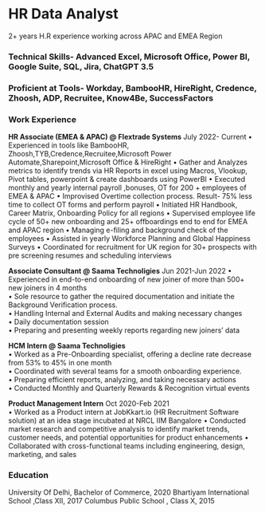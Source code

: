 # HR Data Analyst

2+ years H.R experience working across APAC and EMEA Region

### Technical Skills- Advanced Excel, Microsoft Office, Power BI, Google Suite, SQL, Jira, ChatGPT 3.5
### Proficient at Tools- Workday, BambooHR, HireRight, Credence, Zhoosh, ADP, Recruitee, Know4Be, SuccessFactors


### Work Experience

**HR Associate (EMEA & APAC) @ Flextrade Systems**                                                                July 2022- Current
• Experienced in tools like BambooHR, Zhoosh,TYB,Credence,Recruitee,Microsoft Power Automate,Sharepoint,Microsoft Office & HireRight
• Gather and Analyzes metrics to identify trends via HR Reports in excel using Macros, Vlookup, Pivot tables, powerpoint & create dashboards using PowerBI
• Executed monthly and yearly internal payroll ,bonuses, OT for 200 + employees of EMEA & APAC
• Improvised Overtime collection process. Result- 75% less time to collect OT forms and perform payroll
• Initiated HR Handbook, Career Matrix, Onboarding Policy for all regions 
• Supervised employee life cycle of  50+ new onboarding and 25+ offboardings end to end for EMEA and APAC region
• Managing e-filing and background check of the employees 
• Assisted in yearly Workforce Planning and Global Happiness Surveys
• Coordinated for recruitment for UK region for 30+ prospects with pre screening resumes and scheduling interviews

**Associate Consultant @ Saama Technoligies**                                                                      Jun 2021-Jun 2022
• Experienced in end-to-end onboarding of new joiner of more than 500+ new joiners in 4 months  
• Sole resource to gather the required documentation and initiate the Background  Verification process.  
• Handling Internal and External Audits and making necessary changes  
• Daily documentation session  
• Preparing and presenting weekly reports regarding new joiners’ data

**HCM Intern @ Saama Technoligies**   
• Worked as a Pre-Onboarding specialist, offering a decline rate decrease from 53% to 45% in one month  
• Coordinated with several teams for a smooth onboarding experience.  
• Preparing efficient reports, analyzing, and taking necessary actions  
• Conducted Monthly and Quarterly Rewards & Recognition virtual events 

**Product Management Intern**                                                                                    Oct 2020-Feb 2021               
• Worked as a Product intern at JobKkart.io (HR Recruitment Software solution) at an idea stage incubated at NRCL IIM Bangalore
• Conducted market research and competitive analysis to identify market trends, customer needs, and potential opportunities for product enhancements 
• Collaborated with cross-functional teams including engineering, design, marketing, and sales


### Education
University Of Delhi, Bachelor of Commerce, 2020
Bhartiyam International School ,Class XII, 2017
Columbus Public School , Class X, 2015
